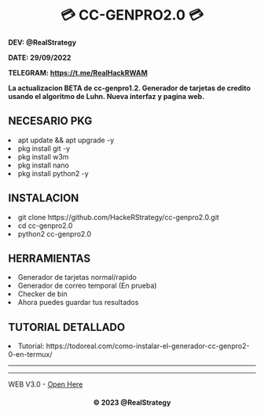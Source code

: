 <h1 align='center'>💳 CC-GENPRO2.0 💳 </h1>

<b>DEV: @RealStrategy</b>

<b>DATE: 29/09/2022</b>

<b>TELEGRAM: https://t.me/RealHackRWAM</b>

<b>La actualizacion BETA de cc-genpro1.2. Generador de tarjetas de credito usando el algoritmo de Luhn. Nueva interfaz y pagina web.</b>

<h2>NECESARIO PKG</h2>
<li>apt update && apt upgrade -y </lo>
<li>pkg install git -y </lo>
<li>pkg install w3m </lo>
<li>pkg install nano</lo>
<li>pkg install python2 -y</lo>

<h2>INSTALACION</h2>
<li>git clone https://github.com/HackeRStrategy/cc-genpro2.0.git </lo>
<li>cd cc-genpro2.0 </lo>
<li>python2 cc-genpro2.0 </lo>

<h2>HERRAMIENTAS</h2>
<li>Generador de tarjetas normal/rapido </lo>
<li>Generador de correo temporal (En prueba)</lo>
<li>Checker de bin </lo>
<li>Ahora puedes guardar tus resultados </lo>

<h2>TUTORIAL DETALLADO</h2>
<li>Tutorial: https://todoreal.com/como-instalar-el-generador-cc-genpro2-0-en-termux/ </lo>

---
***
WEB V3.0 - [Open Here](https://cc-genpro.com)

<h4 align='center'> © 2023 @RealStrategy <h4>
